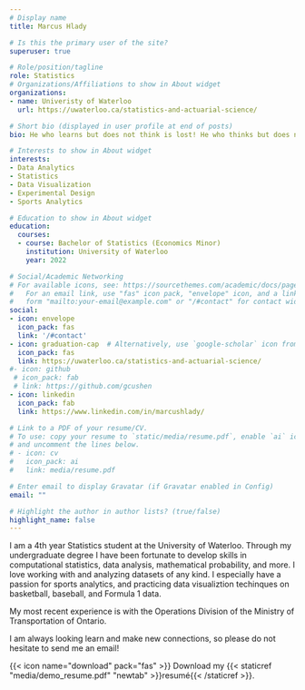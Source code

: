 ```yaml
---
# Display name
title: Marcus Hlady

# Is this the primary user of the site?
superuser: true

# Role/position/tagline
role: Statistics
# Organizations/Affiliations to show in About widget
organizations:
- name: Univeristy of Waterloo
  url: https://uwaterloo.ca/statistics-and-actuarial-science/

# Short bio (displayed in user profile at end of posts)
bio: He who learns but does not think is lost! He who thinks but does not learn is in great danger. - Confucius

# Interests to show in About widget
interests:
- Data Analytics
- Statistics
- Data Visualization
- Experimental Design
- Sports Analytics

# Education to show in About widget
education:
  courses:
  - course: Bachelor of Statistics (Economics Minor)
    institution: University of Waterloo
    year: 2022

# Social/Academic Networking
# For available icons, see: https://sourcethemes.com/academic/docs/page-builder/#icons
#   For an email link, use "fas" icon pack, "envelope" icon, and a link in the
#   form "mailto:your-email@example.com" or "/#contact" for contact widget.
social:
- icon: envelope
  icon_pack: fas
  link: '/#contact'
- icon: graduation-cap  # Alternatively, use `google-scholar` icon from `ai` icon pack
  icon_pack: fas
  link: https://uwaterloo.ca/statistics-and-actuarial-science/
#- icon: github
 # icon_pack: fab
 # link: https://github.com/gcushen
- icon: linkedin
  icon_pack: fab
  link: https://www.linkedin.com/in/marcushlady/

# Link to a PDF of your resume/CV.
# To use: copy your resume to `static/media/resume.pdf`, enable `ai` icons in `params.toml`, 
# and uncomment the lines below.
# - icon: cv
#   icon_pack: ai
#   link: media/resume.pdf

# Enter email to display Gravatar (if Gravatar enabled in Config)
email: ""

# Highlight the author in author lists? (true/false)
highlight_name: false
---
```


I am a 4th year Statistics student at the University of Waterloo.  Through my undergraduate degree I have been fortunate to develop skills in computational statistics, data analysis, mathematical probability, and more.  I love working with and analyzing datasets of any kind.  I especially have a passion for sports analytics, and practicing data visualiztion techinques on basketball, baseball, and Formula 1 data.

My most recent experience is with the Operations Division of the Ministry of Transportation of Ontario.

I am always looking learn and make new connections, so please do not hesitate to send me an email!

{{< icon name="download" pack="fas" >}} Download my {{< staticref "media/demo_resume.pdf" "newtab" >}}resumé{{< /staticref >}}.
